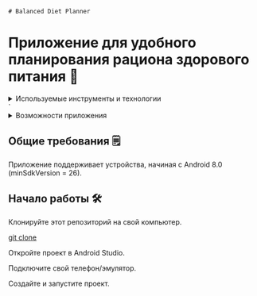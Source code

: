    # Balanced Diet Planner

# Приложение для удобного планирования рациона здорового питания 🔎



<details>
<summary>Используемые инструменты и технологии</summary>

| Технологии                   |
|------------------------------|
| MVI                          | 
| Jetpack Compose              |
| Hilt                         |
| StateFlow                    |   
| Gson                         | 
| Retrofit2                    | 
| Kotlin Coroutines            |
| Room                         |
| SafeArgs                     |
| Jetpack Navigation Component |

</details>`

<details>
<summary>Возможности приложения</summary>

| Features                                          |
|---------------------------------------------------|
| Планирование рациона                              |
| Подсчёт КБЖУ                                      |
| Добавление членов семьи с индивидуальным рационом |
| Добавление собственных рецептов                   |
| Редактирование существующих рецептов              |

</details>


## Общие требования 🗒️

Приложение поддерживает устройства, начиная с Android 8.0 (minSdkVersion = 26).

## Начало работы 🛠️

Клонируйте этот репозиторий на свой компьютер.

[git clone](https://github.com/kawunus/hamster-hunter-android)

Откройте проект в Android Studio.

Подключите свой телефон/эмулятор.

Создайте и запустите проект.
